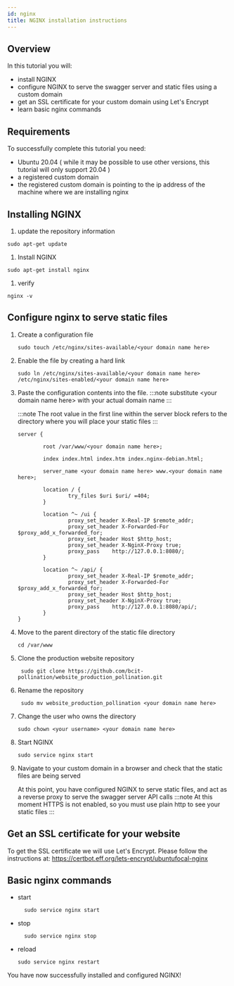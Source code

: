 ```yaml
---
id: nginx
title: NGINX installation instructions
---
```


## Overview

In this tutorial you will:
* install NGINX
* configure NGINX to serve the swagger server and static files using a custom domain
* get an SSL certificate for your custom domain using Let's Encrypt
* learn basic nginx commands

## Requirements

To successfully complete this tutorial you need:
* Ubuntu 20.04 ( while it may be possible to use other versions, this tutorial will only support 20.04 )
* a registered custom domain
* the registered custom domain is pointing to the ip address of the machine where we are installing nginx

## Installing NGINX

1. update the repository information
```shell
sudo apt-get update
```
1. Install NGINX
```shell
sudo apt-get install nginx
```
1. verify
```shell
nginx -v
```

## Configure nginx to serve static files

1. Create a configuration file
    ```shell
    sudo touch /etc/nginx/sites-available/<your domain name here>
    ```
1. Enable the file by creating a hard link
    ```shell
    sudo ln /etc/nginx/sites-available/<your domain name here> /etc/nginx/sites-enabled/<your domain name here>
    ```
1. Paste the configuration contents into the file. 
    :::note
       substitute &lt;your domain name here&gt; with your actual domain name
    :::
       
    :::note
       The root value in the first line within the server block refers to the directory
    where you will place your static files
    :::
    ```
    server {
    
            root /var/www/<your domain name here>;
    
            index index.html index.htm index.nginx-debian.html;
    
            server_name <your domain name here> www.<your domain name here>;
    
            location / {
                    try_files $uri $uri/ =404;
            }
    
            location ^~ /ui {
                    proxy_set_header X-Real-IP $remote_addr;
                    proxy_set_header X-Forwarded-For $proxy_add_x_forwarded_for;
                    proxy_set_header Host $http_host;
                    proxy_set_header X-NginX-Proxy true;
                    proxy_pass    http://127.0.0.1:8080/;
            }
    
            location ^~ /api/ {
                    proxy_set_header X-Real-IP $remote_addr;
                    proxy_set_header X-Forwarded-For $proxy_add_x_forwarded_for;
                    proxy_set_header Host $http_host;
                    proxy_set_header X-NginX-Proxy true;
                    proxy_pass    http://127.0.0.1:8080/api/;
            }
    }
    ```
1. Move to the parent directory of the static file directory
    ```shell
    cd /var/www
    ```
1. Clone the production website repository
   ```shell
    sudo git clone https://github.com/bcit-pollination/website_production_pollination.git
    ```
1. Rename the repository 
   ```shell
    sudo mv website_production_pollination <your domain name here>
    ```
1. Change the user who owns the directory
    ```shell
    sudo chown <your username> <your domain name here>
    ```
1. Start NGINX
    ```shell
    sudo service nginx start
    ```
1. Navigate to your custom domain in a browser and check that the static files are being served
   
    At this point, you have configured NGINX to serve static files, and act as a reverse proxy to serve 
   the swagger server API calls
    :::note
    At this moment HTTPS is not enabled, so you must use plain http to see your static files
    :::

## Get an SSL certificate for your website

To get the SSL certificate we will use Let's Encrypt. Please follow the instructions at:
https://certbot.eff.org/lets-encrypt/ubuntufocal-nginx

## Basic nginx commands
* start
  ```shell
    sudo service nginx start
    ```
* stop
  ```shell
    sudo service nginx stop
    ```
* reload
    ```shell
    sudo service nginx restart
    ```
  

You have now successfully installed and configured NGINX! 